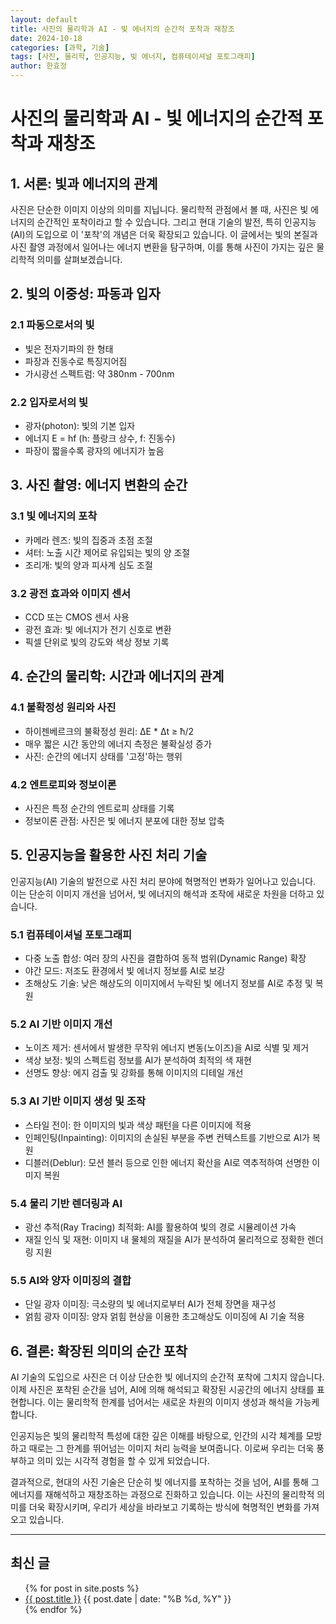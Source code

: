 ```yaml
---
layout: default
title: 사진의 물리학과 AI - 빛 에너지의 순간적 포착과 재창조
date: 2024-10-18
categories: [과학, 기술]
tags: [사진, 물리학, 인공지능, 빛 에너지, 컴퓨테이셔널 포토그래피]
author: 한효정
---
```


# 사진의 물리학과 AI - 빛 에너지의 순간적 포착과 재창조

## 1. 서론: 빛과 에너지의 관계

사진은 단순한 이미지 이상의 의미를 지닙니다. 물리학적 관점에서 볼 때, 사진은 빛 에너지의 순간적인 포착이라고 할 수 있습니다. 그리고 현대 기술의 발전, 특히 인공지능(AI)의 도입으로 이 '포착'의 개념은 더욱 확장되고 있습니다. 이 글에서는 빛의 본질과 사진 촬영 과정에서 일어나는 에너지 변환을 탐구하며, 이를 통해 사진이 가지는 깊은 물리학적 의미를 살펴보겠습니다.

## 2. 빛의 이중성: 파동과 입자

### 2.1 파동으로서의 빛
- 빛은 전자기파의 한 형태
- 파장과 진동수로 특징지어짐
- 가시광선 스펙트럼: 약 380nm - 700nm

### 2.2 입자로서의 빛
- 광자(photon): 빛의 기본 입자
- 에너지 E = hf (h: 플랑크 상수, f: 진동수)
- 파장이 짧을수록 광자의 에너지가 높음

## 3. 사진 촬영: 에너지 변환의 순간

### 3.1 빛 에너지의 포착
- 카메라 렌즈: 빛의 집중과 초점 조절
- 셔터: 노출 시간 제어로 유입되는 빛의 양 조절
- 조리개: 빛의 양과 피사계 심도 조절

### 3.2 광전 효과와 이미지 센서
- CCD 또는 CMOS 센서 사용
- 광전 효과: 빛 에너지가 전기 신호로 변환
- 픽셀 단위로 빛의 강도와 색상 정보 기록

## 4. 순간의 물리학: 시간과 에너지의 관계

### 4.1 불확정성 원리와 사진
- 하이젠베르크의 불확정성 원리: ΔE * Δt ≥ ħ/2
- 매우 짧은 시간 동안의 에너지 측정은 불확실성 증가
- 사진: 순간의 에너지 상태를 '고정'하는 행위

### 4.2 엔트로피와 정보이론
- 사진은 특정 순간의 엔트로피 상태를 기록
- 정보이론 관점: 사진은 빛 에너지 분포에 대한 정보 압축


## 5. 인공지능을 활용한 사진 처리 기술

인공지능(AI) 기술의 발전으로 사진 처리 분야에 혁명적인 변화가 일어나고 있습니다. 이는 단순히 이미지 개선을 넘어서, 빛 에너지의 해석과 조작에 새로운 차원을 더하고 있습니다.

### 5.1 컴퓨테이셔널 포토그래피

- 다중 노출 합성: 여러 장의 사진을 결합하여 동적 범위(Dynamic Range) 확장
- 야간 모드: 저조도 환경에서 빛 에너지 정보를 AI로 보강
- 초해상도 기술: 낮은 해상도의 이미지에서 누락된 빛 에너지 정보를 AI로 추정 및 복원

### 5.2 AI 기반 이미지 개선

- 노이즈 제거: 센서에서 발생한 무작위 에너지 변동(노이즈)을 AI로 식별 및 제거
- 색상 보정: 빛의 스펙트럼 정보를 AI가 분석하여 최적의 색 재현
- 선명도 향상: 에지 검출 및 강화를 통해 이미지의 디테일 개선

### 5.3 AI 기반 이미지 생성 및 조작

- 스타일 전이: 한 이미지의 빛과 색상 패턴을 다른 이미지에 적용
- 인페인팅(Inpainting): 이미지의 손실된 부분을 주변 컨텍스트를 기반으로 AI가 복원
- 디블러(Deblur): 모션 블러 등으로 인한 에너지 확산을 AI로 역추적하여 선명한 이미지 복원

### 5.4 물리 기반 렌더링과 AI

- 광선 추적(Ray Tracing) 최적화: AI를 활용하여 빛의 경로 시뮬레이션 가속
- 재질 인식 및 재현: 이미지 내 물체의 재질을 AI가 분석하여 물리적으로 정확한 렌더링 지원

### 5.5 AI와 양자 이미징의 결합

- 단일 광자 이미징: 극소량의 빛 에너지로부터 AI가 전체 장면을 재구성
- 얽힘 광자 이미징: 양자 얽힘 현상을 이용한 초고해상도 이미징에 AI 기술 적용

## 6. 결론: 확장된 의미의 순간 포착

AI 기술의 도입으로 사진은 더 이상 단순한 빛 에너지의 순간적 포착에 그치지 않습니다. 이제 사진은 포착된 순간을 넘어, AI에 의해 해석되고 확장된 시공간의 에너지 상태를 표현합니다. 이는 물리학적 한계를 넘어서는 새로운 차원의 이미지 생성과 해석을 가능케 합니다.

인공지능은 빛의 물리학적 특성에 대한 깊은 이해를 바탕으로, 인간의 시각 체계를 모방하고 때로는 그 한계를 뛰어넘는 이미지 처리 능력을 보여줍니다. 이로써 우리는 더욱 풍부하고 의미 있는 시각적 경험을 할 수 있게 되었습니다.

결과적으로, 현대의 사진 기술은 단순히 빛 에너지를 포착하는 것을 넘어, AI를 통해 그 에너지를 재해석하고 재창조하는 과정으로 진화하고 있습니다. 이는 사진의 물리학적 의미를 더욱 확장시키며, 우리가 세상을 바라보고 기록하는 방식에 혁명적인 변화를 가져오고 있습니다.

---


## 최신 글
<ul>
  {% for post in site.posts %}
    <li>
      <a href="{{ post.url }}">{{ post.title }}</a>
      <span>{{ post.date | date: "%B %d, %Y" }}</span>
    </li>
  {% endfor %}
</ul>